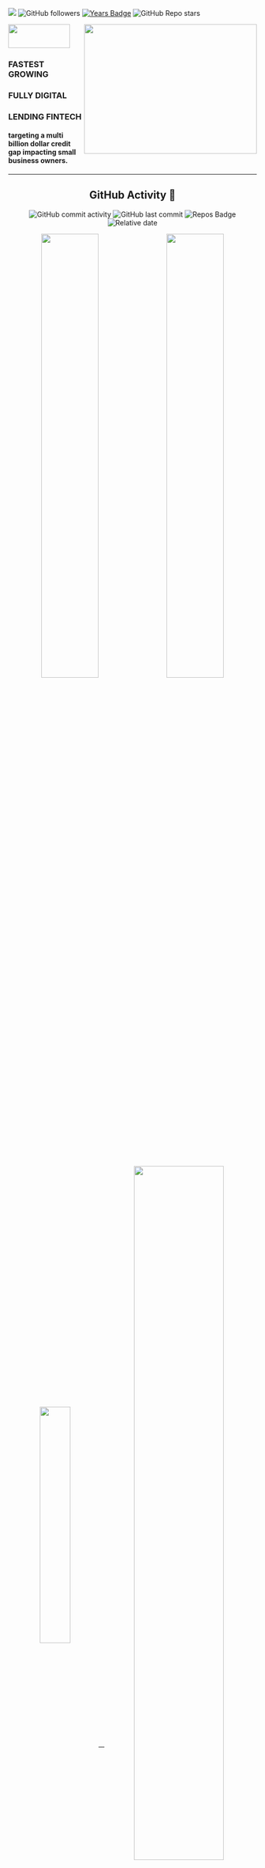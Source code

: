 ![](https://komarev.com/ghpvc/?username=datateam-happy&label=PROFILE+VIEWS&color=31d5b3)
![GitHub followers](https://img.shields.io/github/followers/datateam-happy?style=social)
[![Years Badge](https://badges.pufler.dev/years/datateam-happy?color=5b3aa7)](https://badges.pufler.dev)
![GitHub Repo stars](https://img.shields.io/github/stars/datateam-happy/datateam-happy?style=social)

<div align = "left">
<img align = "center" src="https://happyness.net/img/logo.png" style="width:125px;height:48px;"></img>
<img align = "right" src="https://cdn.dribbble.com/users/2424870/screenshots/9681857/media/e2ba35a0106e60cb0960f3963304cef8.gif" style="width:350px;height:262px;"></img>

### FASTEST GROWING
### FULLY DIGITAL 
### LENDING FINTECH
#### targeting a multi billion dollar credit gap impacting small business owners.
<hr></hr>

<div align = "center">
<h2> GitHub Activity 🚀</h2> 

![GitHub commit activity](https://img.shields.io/github/commit-activity/w/datateam-happy/datateam-happy?color=31d5b3)
![GitHub last commit](https://img.shields.io/github/last-commit/datateam-happy/datateam-happy?color=5b3aa7)
![Repos Badge](https://badges.pufler.dev/repos/datateam-happy?color=31d5b3)
![Relative date](https://img.shields.io/date/1645873728?color=5b3aa7) 
  
<a href="https://github.com/datateam-happy/datateam-happy"><img align="center" width="48%" src="https://github-readme-streak-stats.herokuapp.com/?user=datateam-happy&theme=buefy"></a>&nbsp;&nbsp;
<a href="https://github.com/datateam-happy/datateam-happy"><img align="center" width="48%" src="https://github-readme-stats.vercel.app/api?username=datateam-happy&show_icons=true&theme=buefy"></a>
<br>
  
<a href="https://github.com/datateam-happy/datateam-happy"><img align="center" width="35%" src="https://github-readme-stats.vercel.app/api/top-langs/?username=datateam-happy&layout=compact&theme=buefy">&nbsp;&nbsp;
<a href="https://github.com/datateam-happy/datateam-happy"><img align="center" width="60%" src="https://activity-graph.herokuapp.com/graph?username=datateam-happy&theme=jolly&border_radius=100"></a>
<hr></hr>
<img align = "center" src="https://user-images.githubusercontent.com/100198728/155835684-9629cfb8-f24d-4a39-9748-fc6fa194925d.png" style="width:500px;height:68px;"></img>
<div align = "center">
<br> 
<table style="width:100%">
<tr><th><div align = "left">
<h3 align="left">01. Ramkrishna Raut</h3>
<h4 align="left"> Senior operations management professional | Business Strategist | <br>
Program management | BPA operations & data science specialist </h4>
<h5 align="left">🌎 Mumbai, Maharashtra, India</h5>
  
[![LinkedIn](https://img.shields.io/badge/Ramkrishna_Raut-0077B5?style=for-the-badge&logo=linkedin&logoColor=white)](https://www.linkedin.com/in/ramkrishna-raut-a76a673b/)
[![Gmail](https://img.shields.io/badge/ramkrishnaraut84@gmail.com-D14836?style=for-the-badge&logo=gmail&logoColor=white)](https://mail.google.com/mail/u/0/?tab=rm&ogbl#inbox)
 </th> 
<th><div align = "left">
<h3 align="left">02. Pankaj Todkar</h3>
<h4 align="left"> Data Architect </h4>
<h5 align="left">🌎 Thane, Maharashtra, India</h5>   
  
[![LinkedIn](https://img.shields.io/badge/Pankaj_Todkar-0077B5?style=for-the-badge&logo=linkedin&logoColor=white)](https://www.linkedin.com/in/pankaj-todkar-992b2519/)
</th>
  </tr>
  <tr>
<td><div align = "left">
<h3 align="left">03. Adarsh Dattatri</h3>
<h4 align="left"> Find value in data | Build data products | Operational ML | <br>
Applied ML </h4>
<h5 align="left">🌎 Bengaluru, Karnataka, India</h5>
  
[![LinkedIn](https://img.shields.io/badge/Adarsh_Dattatri-0077B5?style=for-the-badge&logo=linkedin&logoColor=white)](https://www.linkedin.com/in/adarsh-dattatri-420ab621/)
[![Twitter](https://img.shields.io/badge/Adarsh_Dattatri-%231DA1F2.svg?style=for-the-badge&logo=Twitter&logoColor=white)](https://twitter.com/adarshdattatri)
[![GitHub](https://img.shields.io/badge/Adarsh_Dattatri-%23121011.svg?style=for-the-badge&logo=github&logoColor=white)](https://github.com/adarsh-dattatri)
</td>

<td><div align = "left">
<h3 align="left">04. Aadarsh Ballari</h3>
<h4 align="left"> REACT NATIVE | Flutter | Node js | mongo db | <br>
SQL | (learning Blockchain ) </h4>
<h5 align="left">🌎 Mumbai, Maharashtra, India</h5>
  
[![LinkedIn](https://img.shields.io/badge/Aadarsh_Ballari-0077B5?style=for-the-badge&logo=linkedin&logoColor=white)](https://www.linkedin.com/in/adarsh-ballari/)
[![Twitter](https://img.shields.io/badge/Aadarsh_Ballari-%231DA1F2.svg?style=for-the-badge&logo=Twitter&logoColor=white)](https://twitter.com/AdarshBallari1)
  <br>
[![Gmail](https://img.shields.io/badge/ballariadarsh09@gmail.com-D14836?style=for-the-badge&logo=gmail&logoColor=white)](https://mail.google.com/mail/u/0/?tab=rm&ogbl#inbox)
[![GitHub](https://img.shields.io/badge/Aadarsh_Ballari-%23121011.svg?style=for-the-badge&logo=github&logoColor=white)](https://github.com/ballariadarsh09)
</td>
  </tr>
</table>
  </div>
